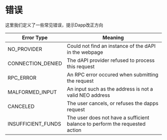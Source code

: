 # 错误

这里我们定义了一些常见错误，提示Dapp改正方向

| Error Type         | Meaning                                                                     |
| ------------------ | --------------------------------------------------------------------------- |
| NO_PROVIDER        | Could not find an instance of the dAPI in the webpage                       |
| CONNECTION_DENIED  | The dAPI provider refused to process this request                           |
| RPC_ERROR          | An RPC error occured when submitting the request                            |
| MALFORMED_INPUT    | An input such as the address is not a valid NEO address                     |
| CANCELED           | The user cancels, or refuses the dapps request                              |
| INSUFFICIENT_FUNDS | The user does not have a sufficient balance to perform the requested action |
